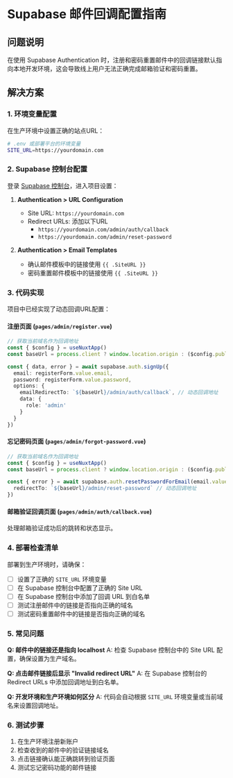 # Supabase 邮件回调配置指南

## 问题说明

在使用 Supabase Authentication 时，注册和密码重置邮件中的回调链接默认指向本地开发环境，这会导致线上用户无法正确完成邮箱验证和密码重置。

## 解决方案

### 1. 环境变量配置

在生产环境中设置正确的站点URL：

```bash
# .env 或部署平台的环境变量
SITE_URL=https://yourdomain.com
```

### 2. Supabase 控制台配置

登录 [Supabase 控制台](https://supabase.com/dashboard)，进入项目设置：

1. **Authentication > URL Configuration**
   - Site URL: `https://yourdomain.com`
   - Redirect URLs: 添加以下URL
     - `https://yourdomain.com/admin/auth/callback`
     - `https://yourdomain.com/admin/reset-password`

2. **Authentication > Email Templates**
   - 确认邮件模板中的链接使用 `{{ .SiteURL }}`
   - 密码重置邮件模板中的链接使用 `{{ .SiteURL }}`

### 3. 代码实现

项目中已经实现了动态回调URL配置：

#### 注册页面 (`pages/admin/register.vue`)
```typescript
// 获取当前域名作为回调地址
const { $config } = useNuxtApp()
const baseUrl = process.client ? window.location.origin : ($config.public.siteUrl || 'http://localhost:3000')

const { data, error } = await supabase.auth.signUp({
  email: registerForm.value.email,
  password: registerForm.value.password,
  options: {
    emailRedirectTo: `${baseUrl}/admin/auth/callback`, // 动态回调地址
    data: {
      role: 'admin'
    }
  }
})
```

#### 忘记密码页面 (`pages/admin/forgot-password.vue`)
```typescript
// 获取当前域名作为回调地址
const { $config } = useNuxtApp()
const baseUrl = process.client ? window.location.origin : ($config.public.siteUrl || 'http://localhost:3000')

const { error } = await supabase.auth.resetPasswordForEmail(email.value, {
  redirectTo: `${baseUrl}/admin/reset-password` // 动态回调地址
})
```

#### 邮箱验证回调页面 (`pages/admin/auth/callback.vue`)
处理邮箱验证成功后的跳转和状态显示。

### 4. 部署检查清单

部署到生产环境时，请确保：

- [ ] 设置了正确的 `SITE_URL` 环境变量
- [ ] 在 Supabase 控制台中配置了正确的 Site URL
- [ ] 在 Supabase 控制台中添加了回调 URL 到白名单
- [ ] 测试注册邮件中的链接是否指向正确的域名
- [ ] 测试密码重置邮件中的链接是否指向正确的域名

### 5. 常见问题

**Q: 邮件中的链接还是指向 localhost**
A: 检查 Supabase 控制台中的 Site URL 配置，确保设置为生产域名。

**Q: 点击邮件链接后显示 "Invalid redirect URL"**
A: 在 Supabase 控制台的 Redirect URLs 中添加回调地址到白名单。

**Q: 开发环境和生产环境如何区分**
A: 代码会自动根据 `SITE_URL` 环境变量或当前域名来设置回调地址。

### 6. 测试步骤

1. 在生产环境注册新账户
2. 检查收到的邮件中的验证链接域名
3. 点击链接确认能正确跳转到验证页面
4. 测试忘记密码功能的邮件链接